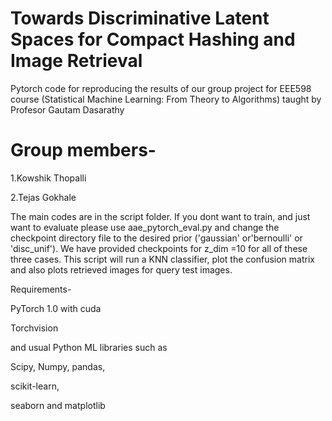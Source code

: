  

# Towards Discriminative Latent Spaces for Compact Hashing and Image Retrieval
Pytorch code for reproducing the results of our group project for EEE598 course (Statistical Machine Learning: From Theory to Algorithms) taught by Profesor Gautam Dasarathy
 
# Group members-

1.Kowshik Thopalli 

2.Tejas Gokhale

The main codes are in the script folder. If you dont want to train, and just want to evaluate please use aae_pytorch_eval.py and change the checkpoint directory file to the desired prior ('gaussian' or'bernoulli' or 'disc_unif').
We have provided checkpoints for z_dim =10 for all of these three cases.
This script will run a KNN classifier, plot the confusion matrix and also plots retrieved images for query test images.



Requirements- 

PyTorch 1.0  with cuda 

Torchvision

and usual Python ML libraries such as  

Scipy, Numpy, pandas,

scikit-learn, 

seaborn and matplotlib


